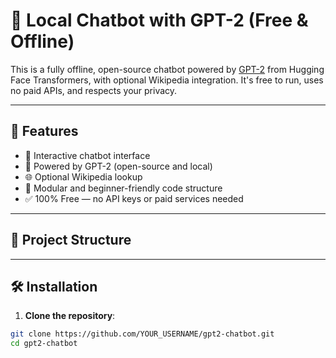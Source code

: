 # 🤖 Local Chatbot with GPT-2 (Free & Offline)

This is a fully offline, open-source chatbot powered by [GPT-2](https://huggingface.co/gpt2) from Hugging Face Transformers, with optional Wikipedia integration. It's free to run, uses no paid APIs, and respects your privacy.

---

## 🚀 Features

- 💬 Interactive chatbot interface
- 🧠 Powered by GPT-2 (open-source and local)
- 🌐 Optional Wikipedia lookup
- 🧱 Modular and beginner-friendly code structure
- ✅ 100% Free — no API keys or paid services needed

---

## 📁 Project Structure


---

## 🛠️ Installation

1. **Clone the repository**:

```bash
git clone https://github.com/YOUR_USERNAME/gpt2-chatbot.git
cd gpt2-chatbot
